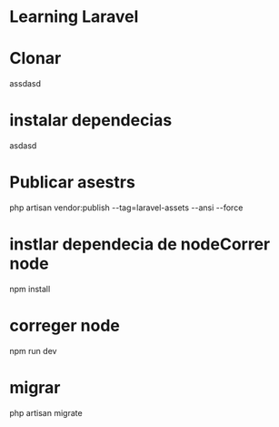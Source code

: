 
# Learning Laravel

# Clonar
assdasd
# instalar dependecias
asdasd
# Publicar asestrs
php artisan vendor:publish --tag=laravel-assets --ansi --force
# instlar dependecia de nodeCorrer node
npm install
# correger node
npm run dev
# migrar
php artisan migrate
